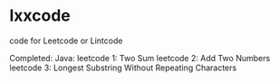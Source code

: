 # lxxcode
code for Leetcode or Lintcode

Completed:
Java:
leetcode 1: Two Sum
leetcode 2: Add Two Numbers
leetcode 3: Longest Substring Without Repeating Characters
